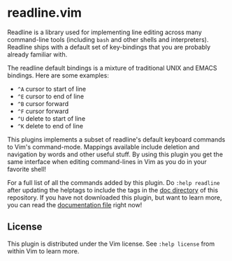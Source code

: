 readline.vim
============

Readline is a library used for implementing line editing across many
command-line tools (including `bash` and other shells and interpreters).
Readline ships with a default set of key-bindings that you are probably already
familiar with.

The readline default bindings is a mixture of traditional UNIX and EMACS
bindings. Here are some examples:

- `^A` cursor to start of line
- `^E` cursor to end of line
- `^B` cursor forward
- `^F` cursor forward
- `^U` delete to start of line
- `^K` delete to end of line

This plugins implements a subset of readline's default keyboard commands to
Vim's command-mode. Mappings available include deletion and navigation by words
and other useful stuff. By using this plugin you get the same interface when
editing command-lines in Vim as you do in your favorite shell!

For a full list of all the commands added by this plugin. Do `:help readline`
after updating the helptags to include the tags in the [doc directory](doc) of
this repository. If you have not downloaded this plugin, but want to learn
more, you can read the [documentation file](./doc/readline.txt) right now!

License
-------

This plugin is distributed under the Vim license. See `:help license` from
within Vim to learn more.
